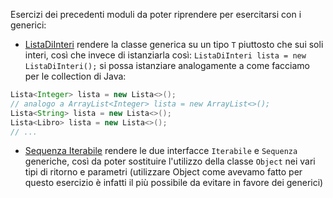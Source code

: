 Esercizi dei precedenti moduli da poter riprendere per esercitarsi con i generici:

- [ListaDiInteri](module_04/src/esercizi/lista_di_interi) rendere la classe generica su un tipo `T` piuttosto che sui soli interi, così che invece di istanziarla così: `ListaDiInteri lista = new ListaDiInteri();`
  si possa istanziare analogamente a come facciamo per le collection di Java:
```Java
Lista<Integer> lista = new Lista<>();
// analogo a ArrayList<Integer> lista = new ArrayList<>();
Lista<String> lista = new Lista<>();
Lista<Libro> lista = new Lista<>();
// ...
```

- [Sequenza Iterabile](module_06/src/esercizi/sequenza_iterabile) rendere le due interfacce `Iterabile` e `Sequenza` generiche, così da poter sostituire l'utilizzo della classe `Object` nei vari tipi di ritorno e parametri (utilizzare Object come avevamo fatto per questo esercizio è infatti il più possibile da evitare in favore dei generici)